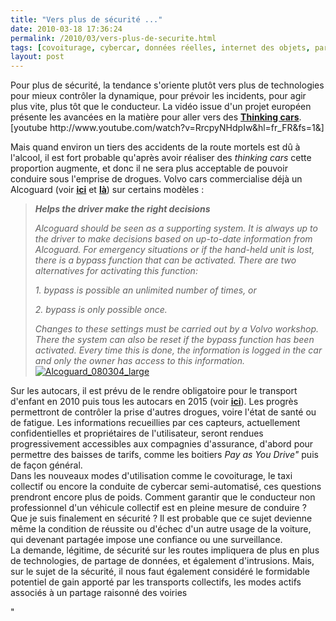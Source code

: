 ```yaml
---
title: "Vers plus de sécurité ..."
date: 2010-03-18 17:36:24
permalink: /2010/03/vers-plus-de-securite.html
tags: [covoiturage, cybercar, données réelles, internet des objets, partage de données, Santé, sécurité, Véhicule]
layout: post
---
```


<p>Pour plus de sécurité, la tendance s'oriente plutôt vers plus de technologies pour mieux contrôler la dynamique, pour prévoir les incidents, pour agir plus vite, plus tôt que le conducteur. La vidéo issue d'un projet européen présente les avancées en la matière pour aller vers des <strong><span style="text-decoration: underline"><a href="http://www.thinkingcars.com/" target="_blank">Thinking cars</a></span></strong>.<br />  [youtube http://www.youtube.com/watch?v=RrcpyNHdpIw&hl=fr_FR&fs=1&]<br /></p>   <!--more-->  <p>Mais quand environ un tiers des accidents de la route mortels est dû à l'alcool, il est fort probable qu'après avoir réaliser des <em>thinking cars</em> cette proportion augmente, et donc il ne sera plus acceptable de pouvoir conduire sous l'emprise de drogues. Volvo cars commercialise déjà un Alcoguard (voir <strong><span style="text-decoration: underline"><a href="http://automobile.challenges.fr/dossiers/2133/volvo/article_p1.html" target="_blank">ici</a></span></strong> et <strong><span style="text-decoration: underline"><a href="http://www.volvocars.com/intl/top/about/news-events/pages/default.aspx?itemid=49" target="_blank">là</a></span></strong>) sur certains modèles :</p> <blockquote> <p id="uid_29"><strong id="vcc_element_bold"><span><em>Helps the driver make the right decisions</em></span></strong></p> <p id="uid_30"><em>Alcoguard should be seen as a supporting system. It is always up to the driver to make decisions based on up-to-date information from Alcoguard. For emergency situations or if the hand-held unit is lost, there is a bypass function that can be activated. There are two alternatives for activating this function:</em></p> <p id="uid_32"><em>1. bypass is possible an unlimited number of times, or </em></p> <p id="uid_33"><em>2. bypass is only possible once. </em></p> <p id="uid_35"><em>Changes to these settings must be carried out by a Volvo workshop. There the system can also be reset if the bypass function has been activated. Every time this is done, the information is logged in the car and only the owner has access to this information.</em> <br /><a href="https://gabrielplassat.github.io/transportsdufutur/wp-content/uploads/sites/6/old/6a0120a66d2ad4970b0120a94fa569970b-pi.jpg" rel="lightbox"><img alt="Alcoguard_080304_large" border="0" class="asset asset-image at-xid-6a0120a66d2ad4970b0120a94fa569970b " src="/wp-content/uploads/sites/6/old/6a0120a66d2ad4970b0120a94fa569970b-500pi.jpg" title="Alcoguard_080304_large" /></a></p></blockquote> <p>Sur les autocars, il est prévu de le rendre obligatoire pour le transport d'enfant en 2010 puis tous les autocars en 2015 (voir <strong><span style="text-decoration: underline"><a href="http://www.developpement-durable.gouv.fr/Presentation-de-l-EAD.html" target="_blank">ici</a></span></strong>). Les progrès permettront de contrôler la prise d'autres drogues, voire l'état de santé ou de fatigue. Les informations recueillies par ces capteurs, actuellement confidentielles et propriétaires de l'utilisateur, seront rendues progressivement accessibles aux compagnies d'assurance, d'abord pour permettre des baisses de tarifs, comme les boitiers <em>Pay as You Drive" </em>puis de façon général. <br />Dans les nouveaux modes d'utilisation comme le covoiturage, le taxi collectif ou encore la conduite de cybercar semi-automatisé, ces questions prendront encore plus de poids. Comment garantir que le conducteur non professionnel d'un véhicule collectif est en pleine mesure de conduire ? Que je suis finalement en sécurité ? Il est probable que ce sujet devienne même la condition de réussite ou d'échec d'un autre usage de la voiture, qui devenant partagée impose une confiance ou une surveillance.<br />La demande, légitime, de sécurité sur les routes impliquera de plus en plus de technologies, de partage de données, et également d'intrusions. Mais, sur le sujet de la sécurité, il nous faut également considéré le formidable potentiel de gain apporté par les transports collectifs, les modes actifs associés à un partage raisonné des voiries</p>"
